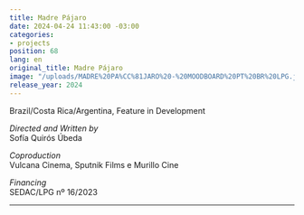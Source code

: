 ```yaml
---
title: Madre Pájaro
date: 2024-04-24 11:43:00 -03:00
categories:
- projects
position: 68
lang: en
original_title: Madre Pájaro
image: "/uploads/MADRE%20PA%CC%81JARO%20-%20MOODBOARD%20PT%20BR%20LPG.jpg"
release_year: 2024
---
```


Brazil/Costa Rica/Argentina, Feature in Development

*Directed and Written by*\
Sofía Quirós Úbeda

*Coproduction*\
Vulcana Cinema, Sputnik Films e Murillo Cine

*Financing*\
SEDAC/LPG nº 16/2023

---